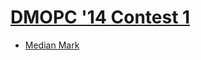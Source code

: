 # [DMOPC '14 Contest 1](http://www.dmoj.ca/contest/dmopc14c1)

* [Median Mark](http://www.dmoj.ca/contest/dmopc14c1)
